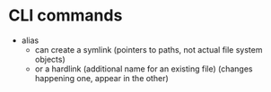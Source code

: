 # CLI commands
- alias
	- can create a symlink (pointers to paths, not actual file system objects)
	- or a hardlink (additional name for an existing file) (changes happening one, appear in the other)